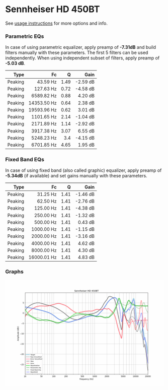 # Sennheiser HD 450BT
See [usage instructions](https://github.com/jaakkopasanen/AutoEq#usage) for more options and info.

### Parametric EQs
In case of using parametric equalizer, apply preamp of **-7.31dB** and build filters manually
with these parameters. The first 5 filters can be used independently.
When using independent subset of filters, apply preamp of **-5.03 dB**.

| Type    | Fc          |    Q | Gain     |
|--------:|------------:|-----:|---------:|
| Peaking | 43.59 Hz    | 1.49 | -2.59 dB |
| Peaking | 127.63 Hz   | 0.72 | -4.58 dB |
| Peaking | 6589.82 Hz  | 0.88 | 4.20 dB  |
| Peaking | 14353.50 Hz | 0.64 | 2.38 dB  |
| Peaking | 19593.96 Hz | 0.62 | 3.01 dB  |
| Peaking | 1101.65 Hz  | 2.14 | -1.04 dB |
| Peaking | 2171.89 Hz  | 1.14 | -2.92 dB |
| Peaking | 3917.38 Hz  | 3.07 | 6.55 dB  |
| Peaking | 5248.23 Hz  | 3.4  | -4.15 dB |
| Peaking | 6701.85 Hz  | 4.65 | 1.95 dB  |

### Fixed Band EQs
In case of using fixed band (also called graphic) equalizer, apply preamp of **-5.34dB**
(if available) and set gains manually with these parameters.

| Type    | Fc          |    Q | Gain     |
|--------:|------------:|-----:|---------:|
| Peaking | 31.25 Hz    | 1.41 | -1.46 dB |
| Peaking | 62.50 Hz    | 1.41 | -2.76 dB |
| Peaking | 125.00 Hz   | 1.41 | -4.38 dB |
| Peaking | 250.00 Hz   | 1.41 | -1.32 dB |
| Peaking | 500.00 Hz   | 1.41 | 0.43 dB  |
| Peaking | 1000.00 Hz  | 1.41 | -1.15 dB |
| Peaking | 2000.00 Hz  | 1.41 | -3.16 dB |
| Peaking | 4000.00 Hz  | 1.41 | 4.62 dB  |
| Peaking | 8000.00 Hz  | 1.41 | 4.30 dB  |
| Peaking | 16000.01 Hz | 1.41 | 4.83 dB  |

### Graphs
![](./Sennheiser%20HD%20450BT.png)